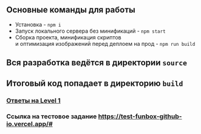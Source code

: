 
## Основные команды для работы
- Установка - `npm i`
- Запуск локального сервера без минификаций - `npm start`
- Сборка проекта, минификация скриптов <br>
и оптимизация изображений перед деплоем на прод - `npm run build`

## Вся разработка ведётся в директории `source`
## Итоговый код попадает в директорию `build`

### [Ответы на Level 1](/answers.md)
### Ссылка на тестовое задание https://test-funbox-github-io.vercel.app/#
